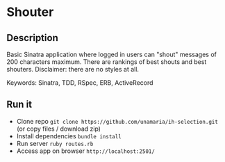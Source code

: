 # Shouter

## Description

Basic Sinatra application where logged in users can "shout" messages of 200 characters maximum. There are rankings of best shouts and best shouters. Disclaimer: there are no styles at all. 

Keywords: Sinatra, TDD, RSpec, ERB, ActiveRecord

## Run it

* Clone repo `git clone https://github.com/unamaria/ih-selection.git` (or copy files / download zip)
* Install dependencies `bundle install`
* Run server `ruby routes.rb`
* Access app on browser `http://localhost:2501/`